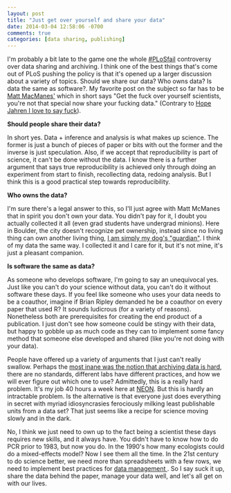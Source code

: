 ```yaml
---
layout: post
title: "Just get over yourself and share your data"
date: 2014-03-04 12:58:06 -0700
comments: true
categories: [data sharing, publishing]
---
```


I'm probably a bit late to the game one the whole [#PLoSfail](https://twitter.com/search?q=%23plosfail) controversy over data sharing and archiving.  I think one of the best things that's come out of PLoS pushing the policy is that it's opened up a larger discussion about a variety of topics.  Should we share our data?  Who owns data?  Is data the same as software?.  My favorite post on the subject so far has to be [Matt MacManes'](http://genomebio.org/corner-cases/) which in short says "Get the fuck over yourself scientists, you're not that special now share your fucking data." (Contrary to [Hope Jahren I love to say fuck](http://hopejahrensurecanwrite.com/2013/11/06/why-i-keep-writing-fcking-instead-of-you-know-what/)).
<!--more-->

**Should people share their data?**

In short yes.  Data + inference and analysis is what makes up science.  The former is just a bunch of pieces of paper or bits with out the former and the inverse is just speculation.  Also, if we accept that reproducibility is part of science, it can't be done without the data.  I know there is a further argument that says true reproducibility is achieved only through doing an experiment from start to finish, recollecting data, redoing analysis.  But I think this is a good practical step towards reproducibility.

**Who owns the data?**

I'm sure there's a legal answer to this, so I'll just agree with Matt McManes that in spirit you don't own your data.  You didn't pay for it, I doubt you actually collected it all (even grad students have undergrad minions).  Here in Boulder, the city doesn't recognize pet ownership, instead since no living thing can own another living thing, [I am simply my dog's "guardian"](http://www.coloradodaily.com/ci_13116998?source=most_viewed).  I think of my data the same way.  I collected it and I care for it, but it's not mine, it's just a pleasant companion.

**Is software the same as data?**

As someone who develops software, I'm going to say an unequivocal yes. Just like you can't do your science without data, you can't do it without software these days.  If you feel like someone who uses your data needs to be a coauthor, imagine if Brian Ripley demanded he be a coauthor on every paper that used R?  It sounds ludicrous (for a variety of reasons).  Nonetheless both are prerequisites for creating the end product of a publication.  I just don't see how someone could be stingy with their data, but happy to gobble up as much code as they can to implement some fancy method that someone else developed and shared (like you're not doing with your data).


People have offered up a variety of arguments that I just can't really swallow. Perhaps the [most inane was the notion that archiving data is hard](http://drugmonkey.wordpress.com/2014/02/25/plos-is-letting-the-inmates-run-the-asylum-and-this-will-kill-them/), there are no standards, different labs have different practices, and how we will ever figure out which one to use?  Admittedly, this is a really hard problem.  It's my job 40 hours a week here at [NEON](http://www.neoninc.org).  But this is hardly an intractable problem.  Is the alternative is that everyone just does everything in secret with myriad idiosyncrasies ferociously milking least publishable units from a data set? That just seems like a recipe for science moving slowly and in the dark.

No, I think we just need to own up to the fact being a scientist these days requires new skills, and it always have.  You didn't have to know how to do PCR prior to 1983, but now you do.  In the 1990's how many ecologists could do a mixed-effects model?  Now I see them all the time.  In the 21st century to do science better, we need more than spreadsheets with a few rows, we need to implement best practices for [data management ](http://practicaldatamanagement.wordpress.com/).  So I say suck it up, share the data behind the paper, manage your data well, and let's all get on with our lives.
